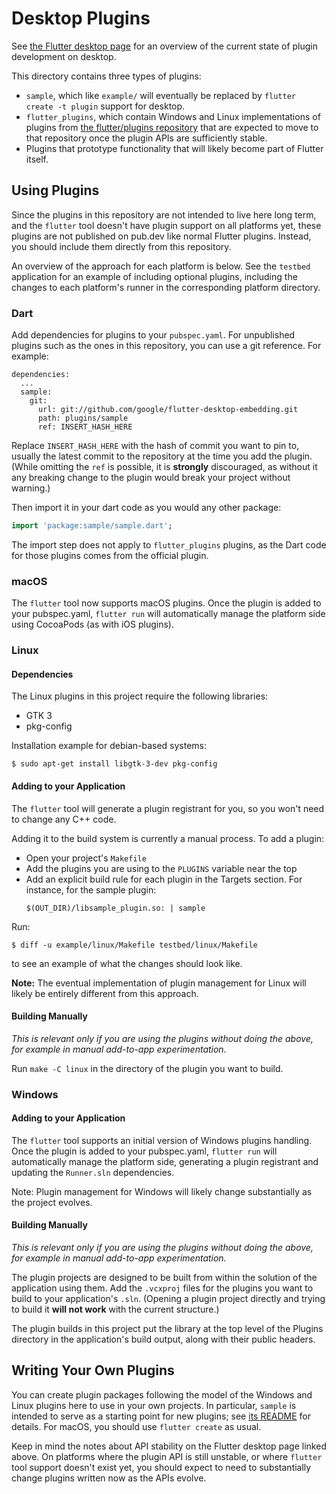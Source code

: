 # Desktop Plugins

See [the Flutter desktop
page](https://github.com/flutter/flutter/wiki/Desktop-shells#plugins)
for an overview of the current state of plugin development on desktop.

This directory contains three types of plugins:
* `sample`, which like `example/` will eventually be replaced by
  `flutter create -t plugin` support for desktop.
* `flutter_plugins`, which contain Windows and Linux implementations of plugins
  from [the flutter/plugins repository](https://github.com/flutter/plugins)
  that are expected to move to that repository once the plugin APIs are
  sufficiently stable.
* Plugins that prototype functionality that will likely become part of
  Flutter itself.

## Using Plugins

Since the plugins in this repository are not intended to live here long term,
and the `flutter` tool doesn't have plugin support on all platforms yet, these
plugins are not published on pub.dev like normal Flutter plugins. Instead, you
should include them directly from this repository.

An overview of the approach for each platform is below. See the `testbed`
application for an example of including optional plugins, including the changes
to each platform's runner in the corresponding platform directory.

### Dart

Add dependencies for plugins to your `pubspec.yaml`. For unpublished plugins
such as the ones in this repository, you can use a git reference. For example:

```
dependencies:
  ...
  sample:
    git:
      url: git://github.com/google/flutter-desktop-embedding.git
      path: plugins/sample
      ref: INSERT_HASH_HERE
```

Replace `INSERT_HASH_HERE` with the hash of commit you want to pin to,
usually the latest commit to the repository at the time you add the plugin.
(While omitting the `ref` is possible, it is **strongly** discouraged, as
without it any breaking change to the plugin would break your project
without warning.)

Then import it in your dart code as you would any other package:
```dart
import 'package:sample/sample.dart';
```

The import step does not apply to `flutter_plugins` plugins, as the
Dart code for those plugins comes from the official plugin.

### macOS

The `flutter` tool now supports macOS plugins. Once the plugin is added to
your pubspec.yaml, `flutter run` will automatically manage the platform side
using CocoaPods (as with iOS plugins).

### Linux

#### Dependencies

The Linux plugins in this project require the following libraries:

* GTK 3
* pkg-config

Installation example for debian-based systems:

```
$ sudo apt-get install libgtk-3-dev pkg-config
```

#### Adding to your Application

The `flutter` tool will generate a plugin registrant for you, so you
won't need to change any C++ code.

Adding it to the build system is currently a manual process. To add a plugin:
- Open your project's `Makefile`
- Add the plugins you are using to the `PLUGINS` variable near the top
- Add an explicit build rule for each plugin in the Targets section. For
  instance, for the sample plugin:
  ```
  $(OUT_DIR)/libsample_plugin.so: | sample
  ```

Run:
```
$ diff -u example/linux/Makefile testbed/linux/Makefile
```
to see an example of what the changes should look like.

**Note:** The eventual implementation of plugin management for Linux will
likely be entirely different from this approach.

#### Building Manually

*This is relevant only if you are using the plugins without doing the above,
for example in manual add-to-app experimentation.*

Run `make -C linux` in the directory of the plugin you want to build.

### Windows

#### Adding to your Application

The `flutter` tool supports an initial version of Windows plugins handling.
Once the plugin is added to your pubspec.yaml, `flutter run` will automatically
manage the platform side, generating a plugin registrant and updating the
`Runner.sln` dependencies.

Note: Plugin management for Windows will likely change substantially
as the project evolves.

#### Building Manually

*This is relevant only if you are using the plugins without doing the above,
for example in manual add-to-app experimentation.*

The plugin projects are designed to be built from within the solution of
the application using them. Add the `.vcxproj` files for the plugins you want
to build to your application's `.sln`. (Opening a plugin project directly
and trying to build it **will not work** with the current structure.)

The plugin builds in this project put the library at the top level of the
Plugins directory in the application's build output, along with their public
headers.

## Writing Your Own Plugins

You can create plugin packages following the model of the Windows and Linux
plugins here to use in your own projects. In particular, `sample`
is intended to serve as a starting point for new plugins; see
[its README](sample/README.md) for details. For macOS,
you should use `flutter create` as usual.

Keep in mind the notes about API stability on the Flutter desktop page
linked above. On platforms where the plugin API is still unstable, or
where `flutter` tool support doesn't exist yet, you should expect to
need to substantially change plugins written now as the APIs evolve.
